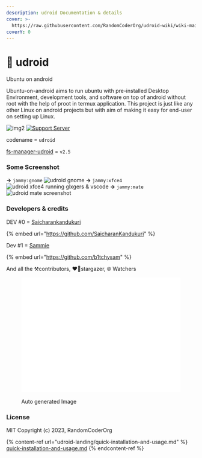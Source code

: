 ```yaml
---
description: udroid Documentation & details
cover: >-
  https://raw.githubusercontent.com/RandomCoderOrg/udroid-wiki/wiki-main/.gitbook/assets/cover-new.jpg
coverY: 0
---
```


# 🐧 udroid

Ubuntu on android

Ubuntu-on-android aims to run ubuntu with pre-installed Desktop Environment, development tools, and software on top of android without root with the help of proot in termux application. This project is just like any other Linux on android projects but with aim of making it easy for end-user on setting up Linux.

![img2](https://badges.frapsoft.com/os/v1/open-source.svg?v=103) [![Support Server](https://img.shields.io/discord/892727774828199976?color=blue\&label=join%20%23udroid\&logo=discord\&logoColor=white\&style=for-the-badge)](https://discord.gg/h7wZ9BfbU9)

codename = `udroid`

[fs-manager-udroid](https://github.com/RandomCoderOrg/fs-manager-udroid) = `v2.5`

### Some Screenshot

**->** `jammy:gnome`
![udroid gnome](https://raw.githubusercontent.com/RandomCoderOrg/ubuntu-on-android/modified/assets/jammy_gnome.png)
**->** `jammy:xfce4`
![udroid xfce4 running glxgers & vscode](https://cdn.discordapp.com/attachments/892736843349626921/1062796366222458944/image0.jpg)
**->** `jammy:mate`
![udroid mate screenshot](https://raw.githubusercontent.com/RandomCoderOrg/ubuntu-on-android/modified/assets/IMG_20211014_084106.jpg)
### Developers & credits

DEV #0 = [Saicharankandukuri](https://github.com/SaicharanKandukuri)

{% embed url="https://github.com/SaicharanKandukuri" %}

Dev #1 = [Sammie](https://github.com/b1tchysam)

{% embed url="https://github.com/b1tchysam" %}

And all the ⚒️contributors, ❤️‍🔥stargazer, 🌐 Watchers

<figure><img src="https://raw.githubusercontent.com/RandomCoderOrg/misc-worflows/main/metrics.plugin.people.repository.svg" alt=""><figcaption><p>Auto generated Image</p></figcaption></figure>

### License

MIT Copyright (c) 2023, RandomCoderOrg

{% content-ref url="udroid-landing/quick-installation-and-usage.md" %}
[quick-installation-and-usage.md](udroid-landing/quick-installation-and-usage.md)
{% endcontent-ref %}
